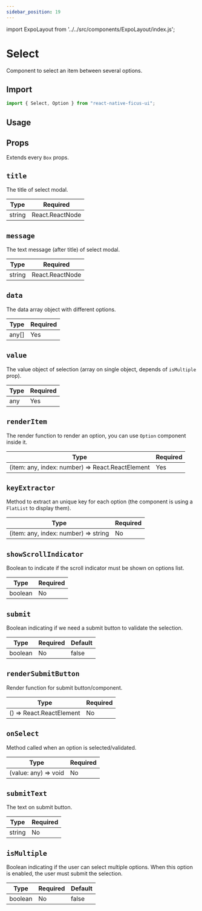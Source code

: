 ```yaml
---
sidebar_position: 19
---
```


import ExpoLayout from '../../src/components/ExpoLayout/index.js';

# Select

Component to select an item between several options.

## Import

```js
import { Select, Option } from "react-native-ficus-ui";
```

## Usage

<ExpoLayout id="select" />

## Props

Extends every `Box` props.

`title`
---
The title of select modal.

|Type|Required|
|---|---|
|string | React.ReactNode|No|

`message`
---
The text message (after title) of select modal.

|Type|Required|
|---|---|
|string | React.ReactNode|No|

`data`
---
The data array object with different options.

|Type|Required|
|---|---|
|any[]|Yes|

`value`
---
The value object of selection (array on single object, depends of `isMultiple` prop).

|Type|Required|
|---|---|
|any|Yes|

`renderItem`
---
The render function to render an option, you can use `Option` component inside it.

|Type|Required|
|---|---|
|(item: any, index: number) => React.ReactElement|Yes|

`keyExtractor`
---
Method to extract an unique key for each option (the component is using a `FlatList` to display them).

|Type|Required|
|---|---|
|(item: any, index: number) => string|No|

`showScrollIndicator`
---
Boolean to indicate if the scroll indicator must be shown on options list.

|Type|Required|
|---|---|
|boolean|No|

`submit`
---
Boolean indicating if we need a submit button to validate the selection.

|Type|Required|Default|
|---|---|---|
|boolean|No|false|

`renderSubmitButton`
---
Render function for submit button/component.

|Type|Required|
|---|---|
|() => React.ReactElement|No|

`onSelect`
---
Method called when an option is selected/validated.

|Type|Required|
|---|---|
|(value: any) => void|No|

`submitText`
---
The text on submit button.

|Type|Required|
|---|---|
|string|No|

`isMultiple`
---
Boolean indicating if the user can select multiple options. When this option is enabled, the user must submit the selection.

|Type|Required|Default|
|---|---|---|
|boolean|No|false|
